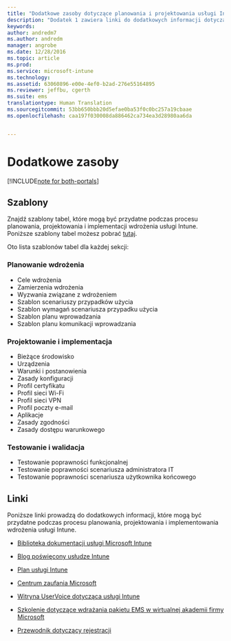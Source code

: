 ```yaml
---
title: "Dodatkowe zasoby dotyczące planowania i projektowania usługi Intune | Microsoft Docs"
description: "Dodatek 1 zawiera linki do dodatkowych informacji dotyczących usługi Intune, które mogą być przydatne podczas procesu planowania i implementowania wdrożenia usługi Intune."
keywords: 
author: andredm7
ms.author: andredm
manager: angrobe
ms.date: 12/28/2016
ms.topic: article
ms.prod: 
ms.service: microsoft-intune
ms.technology: 
ms.assetid: 63060896-e00e-4ef0-b2ad-276e55164895
ms.reviewer: jeffbu, cgerth
ms.suite: ems
translationtype: Human Translation
ms.sourcegitcommit: 53bb650bbb20d5efae0ba53f0c0bc257a19cbaae
ms.openlocfilehash: caa197f030008da886462ca734ea3d28980aa6da


---
```


# <a name="additional-resources"></a>Dodatkowe zasoby

[!INCLUDE[note for both-portals](../includes/note-for-both-portals.md)]

## <a name="templates"></a>Szablony

Znajdź szablony tabel, które mogą być przydatne podczas procesu planowania, projektowania i implementacji wdrożenia usługi Intune. Poniższe szablony tabel możesz pobrać [tutaj](https://gallery.technet.microsoft.com/Intune-deployment-planning-fae156c2?redir=0).

Oto lista szablonów tabel dla każdej sekcji:

### <a name="deployment-planning"></a>Planowanie wdrożenia

- Cele wdrożenia
- Zamierzenia wdrożenia
- Wyzwania związane z wdrożeniem
- Szablon scenariuszy przypadków użycia
- Szablon wymagań scenariusza przypadku użycia
- Szablon planu wprowadzania
- Szablon planu komunikacji wprowadzania

### <a name="design-and-implementation"></a>Projektowanie i implementacja

- Bieżące środowisko
- Urządzenia
- Warunki i postanowienia
- Zasady konfiguracji
- Profil certyfikatu
- Profil sieci Wi-Fi
- Profil sieci VPN
- Profil poczty e-mail
- Aplikacje
- Zasady zgodności
- Zasady dostępu warunkowego

### <a name="test-and-validation"></a>Testowanie i walidacja

- Testowanie poprawności funkcjonalnej
- Testowanie poprawności scenariusza administratora IT
- Testowanie poprawności scenariusza użytkownika końcowego

## <a name="links"></a>Linki

Poniższe linki prowadzą do dodatkowych informacji, które mogą być przydatne podczas procesu planowania, projektowania i implementowania wdrożenia usługi Intune.

-   [Biblioteka dokumentacji usługi Microsoft Intune](https://docs.microsoft.com/intune/)

-   [Blog poświęcony usłudze Intune](https://blogs.technet.microsoft.com/enterprisemobility/)

-   [Plan usługi Intune](https://www.microsoft.com/server-cloud/roadmap/)

-   [Centrum zaufania Microsoft](http://www.microsoft.com/TrustCenter/default.aspx)

-   [Witryna UserVoice dotycząca usługi Intune](http://microsoftintune.uservoice.com/)

-   [Szkolenie dotyczące wdrażania pakietu EMS w wirtualnej akademii firmy Microsoft](https://mva.microsoft.com/en-US/training-courses/deploying-microsoft-enterprise-mobility-suite-16408?l=wjq9vmwvD_5805996570)

-   [Przewodnik dotyczący rejestracji](https://gallery.technet.microsoft.com/Intune-End-User-Enrollment-3a0c9b0c?WT.mc_id=Blog_Intune_General_PCIT)



<!--HONumber=Dec16_HO5-->


